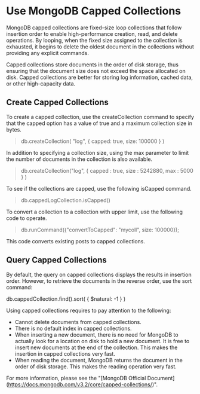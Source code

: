 # Use MongoDB Capped Collections

MongoDB capped collections are fixed-size loop collections that follow insertion order to enable high-performance creation, read, and delete operations. By looping, when the fixed size assigned to the collection is exhausted, it begins to delete the oldest document in the collections without providing any explicit commands.

Capped collections store documents in the order of disk storage, thus ensuring that the document size does not exceed the space allocated on disk. Capped collections are better for storing log information, cached data, or other high-capacity data.

## Create Capped Collections

To create a capped collection, use the createCollection command to specify that the capped option has a value of true and a maximum collection size in bytes.

>db.createCollection( "log", { capped: true, size: 100000 } )

In addition to specifying a collection size, using the max parameter to limit the number of documents in the collection is also available.

>db.createCollection("log", { capped : true, size : 5242880, max : 5000 } )

To see if the collections are capped, use the following isCapped command.

>db.cappedLogCollection.isCapped()

To convert a collection to a collection with upper limit, use the following code to operate.

>db.runCommand({"convertToCapped": "mycoll", size: 100000});

This code converts existing posts to capped collections.

## Query Capped Collections
By default, the query on capped collections displays the results in insertion order. However, to retrieve the documents in the reverse order, use the sort command:
 
db.cappedCollection.find().sort( { $natural: -1 } )

Using capped collections requires to pay attention to the following:

- Cannot delete documents from capped collections.
- There is no default index in capped collections.
- When inserting a new document, there is no need for MongoDB to actually look for a location on disk to hold a new document. It is free to insert new documents at the end of the collection. This makes the insertion in capped collections very fast.
- When reading the document, MongoDB returns the document in the order of disk storage. This makes the reading operation very fast.



For more information, please see the "[MongoDB Official Document] (https://docs.mongodb.com/v3.2/core/capped-collections/)".
